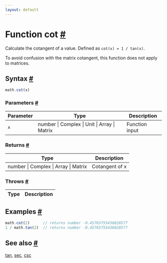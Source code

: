 ```yaml
---
layout: default
---
```


<!-- Note: This file is automatically generated from source code comments. Changes made in this file will be overridden. -->

<h1 id="function-cot">Function cot <a href="#function-cot" title="Permalink">#</a></h1>

Calculate the cotangent of a value. Defined as `cot(x) = 1 / tan(x)`.

To avoid confusion with the matrix cotangent, this function does not
apply to matrices.


<h2 id="syntax">Syntax <a href="#syntax" title="Permalink">#</a></h2>

```js
math.cot(x)
```

<h3 id="parameters">Parameters <a href="#parameters" title="Permalink">#</a></h3>

Parameter | Type | Description
--------- | ---- | -----------
`x` | number &#124; Complex &#124; Unit &#124; Array &#124; Matrix | Function input

<h3 id="returns">Returns <a href="#returns" title="Permalink">#</a></h3>

Type | Description
---- | -----------
number &#124; Complex &#124; Array &#124; Matrix | Cotangent of x


<h3 id="throws">Throws <a href="#throws" title="Permalink">#</a></h3>

Type | Description
---- | -----------


<h2 id="examples">Examples <a href="#examples" title="Permalink">#</a></h2>

```js
math.cot(2)      // returns number -0.45765755436028577
1 / math.tan(2)  // returns number -0.45765755436028577
```


<h2 id="see-also">See also <a href="#see-also" title="Permalink">#</a></h2>

[tan](tan.html),
[sec](sec.html),
[csc](csc.html)
